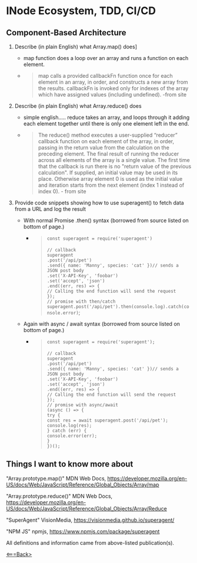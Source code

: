 # INode Ecosystem, TDD, CI/CD

## Component-Based Architecture

1. Describe (in plain English) what Array.map() does]

    - map function does a loop over an array and runs a function on each element.

    - > map calls a provided callbackFn function once for each element in an array, in order, and constructs a new array from the results. callbackFn is invoked only for indexes of the array which have assigned values (including undefined). -from site


2. Describe (in plain English) what Array.reduce() does

    - simple english..... reduce takes an array, and loops through it adding each element together until there is only one element left in the end. 

    - > The reduce() method executes a user-supplied “reducer” callback function on each element of the array, in order, passing in the return value from the calculation on the preceding element. The final result of running the reducer across all elements of the array is a single value. The first time that the callback is run there is no "return value of the previous calculation". If supplied, an initial value may be used in its place. Otherwise array element 0 is used as the initial value and iteration starts from the next element (index 1 instead of index 0). - from site

3. Provide code snippets showing how to use superagent() to fetch data from a URL and log the result
    
    * With normal Promise .then() syntax (borrowed from source listed on bottom of page.)

        - > ```const superagent = require('superagent')```<br><br>
            ```// callback```<br>
            ```superagent```<br>
            ```.post('/api/pet')```<br>
            ```.send({ name: 'Manny', species: 'cat' })// sends a JSON post body```<br>
            ```.set('X-API-Key', 'foobar')```<br>
            ```.set('accept', 'json')```<br>
            ```.end((err, res) => {```<br>
            ```// Calling the end function will send the request```<br>
            ```});```<br>
            ```// promise with then/catch```<br>
            ```superagent.post('/api/pet').then(console.log).catch(console.error)```;<br>

    * Again with async / await syntax (borrowed from source listed on bottom of page.)

        - >```const superagent = require('superagent');```<br><br>
            ```// callback```<br>
            ```superagent```<br>
            ```.post('/api/pet')```<br>
            ```.send({ name: 'Manny', species: 'cat' })// sends a JSON post body```<br>
            ```.set('X-API-Key', 'foobar')```<br>
            ```.set('accept', 'json')```<br>
            ```.end((err, res) => {```<br>
            ```// Calling the end function will send the request```<br>
            ```});```<br>
            ```// promise with async/await```<br>
            ```(async () => {```<br>
            ```try {```<br>
            ```const res = await superagent.post('/api/pet');``` <br>
            ```console.log(res);```<br>
            ```} catch (err) {```<br>
            ```console.error(err);```<br>
            ```}```<br>
            ```})();```<br>

## Things I want to know more about

"Array.prototype.map()" MDN Web Docs, <https://developer.mozilla.org/en-US/docs/Web/JavaScript/Reference/Global_Objects/Array/map>

"Array.prototype.reduce()" MDN Web Docs, <https://developer.mozilla.org/en-US/docs/Web/JavaScript/Reference/Global_Objects/Array/Reduce>

"SuperAgent" VisionMedia, <https://visionmedia.github.io/superagent/>

"NPM JS" npmjs, <https://www.npmjs.com/package/superagent>


All definitions and information came from above-listed publication(s).

[<===Back>](README.md)
